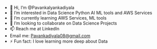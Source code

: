 - 👋 Hi, I’m @Pavankalyankadiyala
- 👀 I’m interested in Data Science Python AI ML tools and AWS Services
- 🌱 I’m currently learning AWS Services, ML tools
- 💞️ I’m looking to collaborate on Data Science Projects
- 📫 Reach me at LinkedIn
-    Email me: Pavankadiyala08@gmail.com
- ⚡ Fun fact: I love learning more deep about Data

<!---
Pavankalyankadiyala/Pavankalyankadiyala is a ✨ special ✨ repository because its `README.md` (this file) appears on your GitHub profile.
You can click the Preview link to take a look at your changes.
--->
